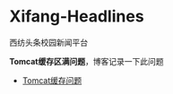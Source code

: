 # Xifang-Headlines
西纺头条校园新闻平台

**Tomcat缓存区满问题**，博客记录一下此问题

- [Tomcat缓存问题](https://blog.csdn.net/weixin_43232955/article/details/104091167)

